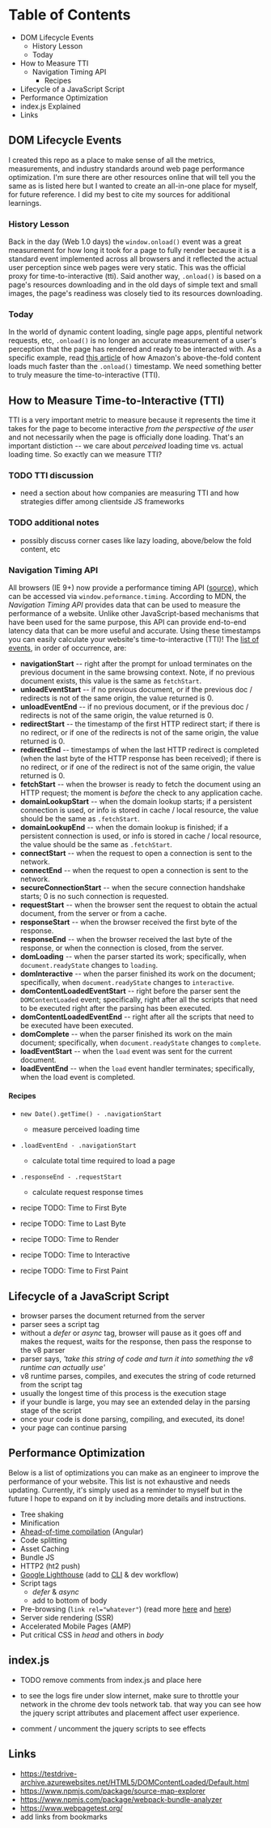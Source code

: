 # Table of Contents
- DOM Lifecycle Events
  - History Lesson
  - Today
- How to Measure TTI
  - Navigation Timing API
    - Recipes
- Lifecycle of a JavaScript Script
- Performance Optimization
- index.js Explained
- Links

## DOM Lifecycle Events
I created this repo as a place to make sense of all the metrics, measurements, and industry standards around web page performance optimization.  I'm sure there are other resources online that will tell you the same as is listed here but I wanted to create an all-in-one place for myself, for future reference.  I did my best to cite my sources for additional learnings.

### History Lesson
Back in the day (Web 1.0 days) the `window.onload()` event was a great measurement for how long it took for a page to fully render because it is a standard event implemented across all browsers and it reflected the actual user perception since web pages were very static. This was the official proxy for time-to-interactive (tti).  Said another way, `.onload()` is based on a page's resources downloading and in the old days of simple text and small images, the page's readiness was closely tied to its resources downloading.

### Today
In the world of dynamic content loading, single page apps, plentiful network requests, etc, `.onload()` is no longer an accurate measurement of a user's perception that the page has rendered and ready to be interacted with.  As a specific example, read [this article](http://www.stevesouders.com/blog/2013/05/13/moving-beyond-window-onload/) of how Amazon's above-the-fold content loads much faster than the `.onload()` timestamp.  We need something better to truly measure the time-to-interactive (TTI).

## How to Measure Time-to-Interactive (TTI)
TTI is a very important metric to measure because it represents the time it takes for the page to become interactive _from the perspective of the user_ and not necessarily when the page is officially done loading.  That's an important distiction -- we care about _perceived_ loading time vs. actual loading time.  So exactly can we measure TTI?


### TODO TTI discussion
- need a section about how companies are measuring TTI and how strategies differ among clientside JS frameworks

### TODO additional notes
- possibly discuss corner cases like lazy loading, above/below the fold content, etc

### Navigation Timing API
All browsers (IE 9+) now provide a performance timing API ([source](https://developer.mozilla.org/en-US/docs/Web/API/Navigation_timing_API)), which can be accessed via `window.peformance.timing`.  According to MDN, the *Navigation Timing API* provides data that can be used to measure the performance of a website. Unlike other JavaScript-based mechanisms that have been used for the same purpose, this API can provide end-to-end latency data that can be more useful and accurate.  Using these timestamps you can easily calculate your website's time-to-interactive (TTI)!  The [list of events](https://developer.mozilla.org/en-US/docs/Web/API/PerformanceTiming), in order of occurrence, are:
  - **navigationStart** -- right after the prompt for unload terminates on the previous document in the same browsing context.  Note, if no previous document exists, this value is the same as `fetchStart`.
  - **unloadEventStart** -- if no previous document, or if the previous doc / redirects is not of the same origin, the value returned is 0.
  - **unloadEventEnd** -- if no previous document, or if the previous doc / redirects is not of the same origin, the value returned is 0.
  - **redirectStart** -- the timestamp of the first HTTP redirect start; if there is no redirect, or if one of the redirects is not of the same origin, the value returned is 0.
  - **redirectEnd** -- timestamps of when the last HTTP redirect is completed (when the last byte of the HTTP response has been received); if there is no redirect, or if one of the redirect is not of the same origin, the value returned is 0.
  - **fetchStart** -- when the browser is ready to fetch the document using an HTTP request; the moment is _before_ the check to any application cache.
  - **domainLookupStart** -- when the domain lookup starts; if a persistent connection is used, or info is stored in cache / local resource, the value should be the same as `.fetchStart`.
  - **domainLookupEnd** -- when the domain lookup is finished; if a persistent connection is used, or info is stored in cache / local resource, the value should be the same as `.fetchStart`.
  - **connectStart** -- when the request to open a connection is sent to the network.
  - **connectEnd** -- when the request to open a connection is sent to the network.
  - **secureConnectionStart** -- when the secure connection handshake starts; 0 is no such connection is requested.
  - **requestStart** -- when the browser sent the request to obtain the actual document, from the server or from a cache.
  - **responseStart** -- when the browser received the first byte of the response.
  - **responseEnd** -- when the browser received the last byte of the response, or when the connection is closed, from the server.
  - **domLoading** -- when the parser started its work; specifically, when `document.readyState` changes to `loading`.
  - **domInteractive** -- when the parser finished its work on the document; specifically, when `document.readyState` changes to `interactive`.
  - **domContentLoadedEventStart** -- right before the parser sent the `DOMContentLoaded` event; specifically, right after all the scripts that need to be executed right after the parsing has been executed.
  - **domContentLoadedEventEnd** -- right after all the scripts that need to be executed have been executed.
  - **domComplete** -- when the parser finished its work on the main document; specifically, when `document.readyState` changes to `complete`.
  - **loadEventStart** -- when the `load` event was sent for the current document.
  - **loadEventEnd** -- when the `load` event handler terminates; specifically, when the load event is completed.


#### Recipes
- `new Date().getTime() - .navigationStart`
  - measure perceived loading time


- `.loadEventEnd - .navigationStart`
  - calculate total time required to load a page


- `.responseEnd - .requestStart`
  - calculate request response times


- recipe TODO: Time to First Byte
- recipe TODO: Time to Last Byte
- recipe TODO: Time to Render
- recipe TODO: Time to Interactive
- recipe TODO: Time to First Paint

## Lifecycle of a JavaScript Script

- browser parses the document returned from the server
- parser sees a script tag
- without a _defer_ or _async_ tag, browser will pause as it goes off and makes the request, waits for the response, then pass the response to the v8 parser
- parser says, _'take this string of code and turn it into something the v8 runtime can actually use'_
- v8 runtime parses, compiles, and executes the string of code returned from the script tag
- usually the longest time of this process is the execution stage
- if your bundle is large, you may see an extended delay in the parsing stage of the script
- once your code is done parsing, compiling, and executed, its done!
- your page can continue parsing


## Performance Optimization
Below is a list of optimizations you can make as an engineer to improve the performance of your website.  This list is not exhaustive and needs updating.  Currently, it's simply used as a reminder to myself but in the future I hope to expand on it by including more details and instructions.

- Tree shaking
- Minification
- [Ahead-of-time compilation](https://angular.io/guide/aot-compiler) (Angular)
- Code splitting
- Asset Caching
- Bundle JS
- HTTP2 (ht2 push)
- [Google Lighthouse](https://developers.google.com/web/tools/lighthouse/) (add to [CLI](https://github.com/GoogleChrome/lighthouse) & dev workflow)
- Script tags
  - _defer_ & _async_
  - add to bottom of body
- Pre-browsing (`link rel="whatever"`) (read more [here](https://css-tricks.com/prefetching-preloading-prebrowsing/) and [here](https://medium.com/reloading/preload-prefetch-and-priorities-in-chrome-776165961bbf))
- Server side rendering (SSR)
- Accelerated Mobile Pages (AMP)
- Put critical CSS in _head_ and others in _body_


## index.js

- TODO remove comments from index.js and place here

- to see the logs fire under slow internet, make sure to throttle your network in the chrome dev tools network tab.  that way you can see how the jquery script attributes and placement affect user experience.

- comment / uncomment the jquery scripts to see effects

## Links
- https://testdrive-archive.azurewebsites.net/HTML5/DOMContentLoaded/Default.html
- https://www.npmjs.com/package/source-map-explorer
- https://www.npmjs.com/package/webpack-bundle-analyzer
- https://www.webpagetest.org/
- add links from bookmarks
